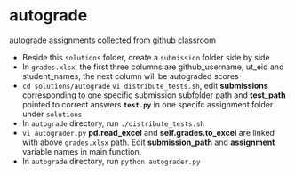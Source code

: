 # autograde
autograde assignments collected from github classroom

- Beside this `solutions` folder, create a `submission` folder side by side
- In `grades.xlsx`, the first three columns are github_username, ut_eid and student_names, the next column will be autograded scores
- `cd solutions/autograde` `vi distribute_tests.sh`, edit **submissions** corresponding to one specific submission subfolder path and **test_path** pointed to correct answers **`test.py`** in one specifc assignment folder under `solutions`
- In `autograde` directory, run `./distribute_tests.sh`
- `vi autograder.py` **pd.read_excel** and **self.grades.to_excel** are linked with above `grades.xlsx` path. Edit **submission_path** and **assignment** variable names in main function.
- In `autograde` directory, run `python autograder.py`
